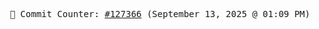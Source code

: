 <p align="center">
    <samp>
        📮 Commit Counter: <a href="https://github.com/Javascript-void0/Javascript-void0/commits/main">#127366</a> (September 13, 2025 @ 01:09 PM)
    </samp>
</p>